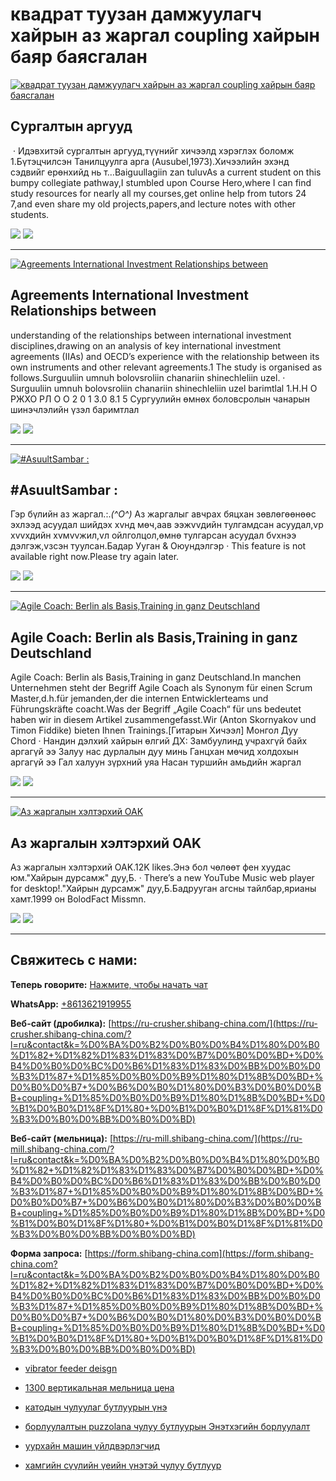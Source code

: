 # квадрат туузан дамжуулагч хайрын аз жаргал coupling хайрын баяр баясгалан

<a href="https://swt.shibang-china.com/?l=ru&img&k=%D0%BA%D0%B2%D0%B0%D0%B4%D1%80%D0%B0%D1%82+%D1%82%D1%83%D1%83%D0%B7%D0%B0%D0%BD+%D0%B4%D0%B0%D0%BC%D0%B6%D1%83%D1%83%D0%BB%D0%B0%D0%B3%D1%87+%D1%85%D0%B0%D0%B9%D1%80%D1%8B%D0%BD+%D0%B0%D0%B7+%D0%B6%D0%B0%D1%80%D0%B3%D0%B0%D0%BB+coupling+%D1%85%D0%B0%D0%B9%D1%80%D1%8B%D0%BD+%D0%B1%D0%B0%D1%8F%D1%80+%D0%B1%D0%B0%D1%8F%D1%81%D0%B3%D0%B0%D0%BB%D0%B0%D0%BD" target="_blank">![квадрат туузан дамжуулагч хайрын аз жаргал coupling хайрын баяр баясгалан](http://static.shibang-china.com/all-800x300/145.jpg)</a>

## Сургалтын аргууд
&nbsp;&#0183;&#32;Идэвхитэй сургалтын аргууд,түүнийг хичээлд хэрэглэх боломж 1.Бүтэцчилсэн Танилцуулга арга (Ausubel,1973).Хичээлийн эхэнд сэдвийг ерөнхийд нь т…Baiguullagiin zan tuluvAs a current student on this bumpy collegiate pathway,I stumbled upon Course Hero,where I can find study resources for nearly all my courses,get online help from tutors 24 7,and even share my old projects,papers,and lecture notes with other students.


<a href="https://whatsapp.shibangsoft.com/WhatsApp.php" target="_blank" title="WhatsApp">![](http://static.shibang-china.com/icon/whatsapp.png)</a> <a href="https://swt.shibang-china.com/?l=ru&icon&k=%D0%BA%D0%B2%D0%B0%D0%B4%D1%80%D0%B0%D1%82+%D1%82%D1%83%D1%83%D0%B7%D0%B0%D0%BD+%D0%B4%D0%B0%D0%BC%D0%B6%D1%83%D1%83%D0%BB%D0%B0%D0%B3%D1%87+%D1%85%D0%B0%D0%B9%D1%80%D1%8B%D0%BD+%D0%B0%D0%B7+%D0%B6%D0%B0%D1%80%D0%B3%D0%B0%D0%BB+coupling+%D1%85%D0%B0%D0%B9%D1%80%D1%8B%D0%BD+%D0%B1%D0%B0%D1%8F%D1%80+%D0%B1%D0%B0%D1%8F%D1%81%D0%B3%D0%B0%D0%BB%D0%B0%D0%BD" target="_blank">![](http://static.shibang-china.com/icon/chat-ru.png)</a>

---

<a href="https://swt.shibang-china.com/?l=ru&img&k=%D0%BA%D0%B2%D0%B0%D0%B4%D1%80%D0%B0%D1%82+%D1%82%D1%83%D1%83%D0%B7%D0%B0%D0%BD+%D0%B4%D0%B0%D0%BC%D0%B6%D1%83%D1%83%D0%BB%D0%B0%D0%B3%D1%87+%D1%85%D0%B0%D0%B9%D1%80%D1%8B%D0%BD+%D0%B0%D0%B7+%D0%B6%D0%B0%D1%80%D0%B3%D0%B0%D0%BB+coupling+%D1%85%D0%B0%D0%B9%D1%80%D1%8B%D0%BD+%D0%B1%D0%B0%D1%8F%D1%80+%D0%B1%D0%B0%D1%8F%D1%81%D0%B3%D0%B0%D0%BB%D0%B0%D0%BD" target="_blank">![Agreements International Investment Relationships between](http://static.shibang-china.com/all-800x300/823.jpg)</a>

## Agreements International Investment Relationships between
understanding of the relationships between international investment disciplines,drawing on an analysis of key international investment agreements (IIAs) and OECD’s experience with the relationship between its own instruments and other relevant agreements.1 The study is organised as follows.Surguuliin umnuh bolovsroliin chanariin shinechleliin uzel.&nbsp;&#0183;&#32;Surguuliin umnuh bolovsroliin chanariin shinechleliin uzel barimtlal 1.Н.Н О РЖХО РЛ О О 2 0 1 3.0 8.1 5 Сургуулийн өмнөх боловсролын чанарын шинэчлэлийн үзэл баримтлал


<a href="https://whatsapp.shibangsoft.com/WhatsApp.php" target="_blank" title="WhatsApp">![](http://static.shibang-china.com/icon/whatsapp.png)</a> <a href="https://swt.shibang-china.com/?l=ru&icon&k=%D0%BA%D0%B2%D0%B0%D0%B4%D1%80%D0%B0%D1%82+%D1%82%D1%83%D1%83%D0%B7%D0%B0%D0%BD+%D0%B4%D0%B0%D0%BC%D0%B6%D1%83%D1%83%D0%BB%D0%B0%D0%B3%D1%87+%D1%85%D0%B0%D0%B9%D1%80%D1%8B%D0%BD+%D0%B0%D0%B7+%D0%B6%D0%B0%D1%80%D0%B3%D0%B0%D0%BB+coupling+%D1%85%D0%B0%D0%B9%D1%80%D1%8B%D0%BD+%D0%B1%D0%B0%D1%8F%D1%80+%D0%B1%D0%B0%D1%8F%D1%81%D0%B3%D0%B0%D0%BB%D0%B0%D0%BD" target="_blank">![](http://static.shibang-china.com/icon/chat-ru.png)</a>

---

<a href="https://swt.shibang-china.com/?l=ru&img&k=%D0%BA%D0%B2%D0%B0%D0%B4%D1%80%D0%B0%D1%82+%D1%82%D1%83%D1%83%D0%B7%D0%B0%D0%BD+%D0%B4%D0%B0%D0%BC%D0%B6%D1%83%D1%83%D0%BB%D0%B0%D0%B3%D1%87+%D1%85%D0%B0%D0%B9%D1%80%D1%8B%D0%BD+%D0%B0%D0%B7+%D0%B6%D0%B0%D1%80%D0%B3%D0%B0%D0%BB+coupling+%D1%85%D0%B0%D0%B9%D1%80%D1%8B%D0%BD+%D0%B1%D0%B0%D1%8F%D1%80+%D0%B1%D0%B0%D1%8F%D1%81%D0%B3%D0%B0%D0%BB%D0%B0%D0%BD" target="_blank">![#AsuultSambar :](http://static.shibang-china.com/all-800x300/617.jpg)</a>

## #AsuultSambar :
Гэр бүлийн аз жаргал.:.*(^O^)* Аз жаргалыг авчрах бяцхан зөвлөгөөнөөс эхлээд асуудал шийдэх хvнд мөч,аав ээжvvдийн тулгамдсан асуудал,vр хvvхдийн хvмvvжил,vл ойлголцол,өмнө тулгарсан асуудал бvхнээ дэлгэж,vзсэн туулсан.Бадар Ууган &amp; Оюундэлгэр&nbsp;&#0183;&#32;This feature is not available right now.Please try again later.


<a href="https://whatsapp.shibangsoft.com/WhatsApp.php" target="_blank" title="WhatsApp">![](http://static.shibang-china.com/icon/whatsapp.png)</a> <a href="https://swt.shibang-china.com/?l=ru&icon&k=%D0%BA%D0%B2%D0%B0%D0%B4%D1%80%D0%B0%D1%82+%D1%82%D1%83%D1%83%D0%B7%D0%B0%D0%BD+%D0%B4%D0%B0%D0%BC%D0%B6%D1%83%D1%83%D0%BB%D0%B0%D0%B3%D1%87+%D1%85%D0%B0%D0%B9%D1%80%D1%8B%D0%BD+%D0%B0%D0%B7+%D0%B6%D0%B0%D1%80%D0%B3%D0%B0%D0%BB+coupling+%D1%85%D0%B0%D0%B9%D1%80%D1%8B%D0%BD+%D0%B1%D0%B0%D1%8F%D1%80+%D0%B1%D0%B0%D1%8F%D1%81%D0%B3%D0%B0%D0%BB%D0%B0%D0%BD" target="_blank">![](http://static.shibang-china.com/icon/chat-ru.png)</a>

---

<a href="https://swt.shibang-china.com/?l=ru&img&k=%D0%BA%D0%B2%D0%B0%D0%B4%D1%80%D0%B0%D1%82+%D1%82%D1%83%D1%83%D0%B7%D0%B0%D0%BD+%D0%B4%D0%B0%D0%BC%D0%B6%D1%83%D1%83%D0%BB%D0%B0%D0%B3%D1%87+%D1%85%D0%B0%D0%B9%D1%80%D1%8B%D0%BD+%D0%B0%D0%B7+%D0%B6%D0%B0%D1%80%D0%B3%D0%B0%D0%BB+coupling+%D1%85%D0%B0%D0%B9%D1%80%D1%8B%D0%BD+%D0%B1%D0%B0%D1%8F%D1%80+%D0%B1%D0%B0%D1%8F%D1%81%D0%B3%D0%B0%D0%BB%D0%B0%D0%BD" target="_blank">![Agile Coach: Berlin als Basis,Training in ganz Deutschland](http://static.shibang-china.com/all-800x300/353.jpg)</a>

## Agile Coach: Berlin als Basis,Training in ganz Deutschland
Agile Coach: Berlin als Basis,Training in ganz Deutschland.In manchen Unternehmen steht der Begriff Agile Coach als Synonym f&#252;r einen Scrum Master,d.h.f&#252;r jemanden,der die internen Entwicklerteams und F&#252;hrungskr&#228;fte coacht.Was der Begriff „Agile Coach“ f&#252;r uns bedeutet haben wir in diesem Artikel zusammengefasst.Wir (Anton Skornyakov und Timon Fiddike) bieten Ihnen Trainings.[Гитарын Хичээл] Монгол Дуу Chord&nbsp;&#0183;&#32;Нандин дэлхий хайрын өлгий ДХ: Замбуулинд учрахгүй байх аргагүй ээ Залуу нас дурлалын дуу минь Ганцхан мөчид холдохын аргагүй ээ Гал халуун зүрхний уяа Насан туршийн амьдийн жаргал


<a href="https://whatsapp.shibangsoft.com/WhatsApp.php" target="_blank" title="WhatsApp">![](http://static.shibang-china.com/icon/whatsapp.png)</a> <a href="https://swt.shibang-china.com/?l=ru&icon&k=%D0%BA%D0%B2%D0%B0%D0%B4%D1%80%D0%B0%D1%82+%D1%82%D1%83%D1%83%D0%B7%D0%B0%D0%BD+%D0%B4%D0%B0%D0%BC%D0%B6%D1%83%D1%83%D0%BB%D0%B0%D0%B3%D1%87+%D1%85%D0%B0%D0%B9%D1%80%D1%8B%D0%BD+%D0%B0%D0%B7+%D0%B6%D0%B0%D1%80%D0%B3%D0%B0%D0%BB+coupling+%D1%85%D0%B0%D0%B9%D1%80%D1%8B%D0%BD+%D0%B1%D0%B0%D1%8F%D1%80+%D0%B1%D0%B0%D1%8F%D1%81%D0%B3%D0%B0%D0%BB%D0%B0%D0%BD" target="_blank">![](http://static.shibang-china.com/icon/chat-ru.png)</a>

---

<a href="https://swt.shibang-china.com/?l=ru&img&k=%D0%BA%D0%B2%D0%B0%D0%B4%D1%80%D0%B0%D1%82+%D1%82%D1%83%D1%83%D0%B7%D0%B0%D0%BD+%D0%B4%D0%B0%D0%BC%D0%B6%D1%83%D1%83%D0%BB%D0%B0%D0%B3%D1%87+%D1%85%D0%B0%D0%B9%D1%80%D1%8B%D0%BD+%D0%B0%D0%B7+%D0%B6%D0%B0%D1%80%D0%B3%D0%B0%D0%BB+coupling+%D1%85%D0%B0%D0%B9%D1%80%D1%8B%D0%BD+%D0%B1%D0%B0%D1%8F%D1%80+%D0%B1%D0%B0%D1%8F%D1%81%D0%B3%D0%B0%D0%BB%D0%B0%D0%BD" target="_blank">![Аз жаргалын хэлтэрхий OAK](http://static.shibang-china.com/all-800x300/1007.jpg)</a>

## Аз жаргалын хэлтэрхий OAK
Аз жаргалын хэлтэрхий OAK.12K likes.Энэ бол чөлөөт фен хуудас юм.&quot;Хайрын дурсамж&quot; дуу,Б.&nbsp;&#0183;&#32;There’s a new YouTube Music web player for desktop!.&quot;Хайрын дурсамж&quot; дуу,Б.Бадрууган агсны тайлбар,ярианы хамт.1999 он BolodFact Missmn.


<a href="https://whatsapp.shibangsoft.com/WhatsApp.php" target="_blank" title="WhatsApp">![](http://static.shibang-china.com/icon/whatsapp.png)</a> <a href="https://swt.shibang-china.com/?l=ru&icon&k=%D0%BA%D0%B2%D0%B0%D0%B4%D1%80%D0%B0%D1%82+%D1%82%D1%83%D1%83%D0%B7%D0%B0%D0%BD+%D0%B4%D0%B0%D0%BC%D0%B6%D1%83%D1%83%D0%BB%D0%B0%D0%B3%D1%87+%D1%85%D0%B0%D0%B9%D1%80%D1%8B%D0%BD+%D0%B0%D0%B7+%D0%B6%D0%B0%D1%80%D0%B3%D0%B0%D0%BB+coupling+%D1%85%D0%B0%D0%B9%D1%80%D1%8B%D0%BD+%D0%B1%D0%B0%D1%8F%D1%80+%D0%B1%D0%B0%D1%8F%D1%81%D0%B3%D0%B0%D0%BB%D0%B0%D0%BD" target="_blank">![](http://static.shibang-china.com/icon/chat-ru.png)</a>

---
## Свяжитесь с нами:

**Теперь говорите:** [Нажмите, чтобы начать чат](https://swt.shibang-china.com?l=ru&contact&k=%D0%BA%D0%B2%D0%B0%D0%B4%D1%80%D0%B0%D1%82+%D1%82%D1%83%D1%83%D0%B7%D0%B0%D0%BD+%D0%B4%D0%B0%D0%BC%D0%B6%D1%83%D1%83%D0%BB%D0%B0%D0%B3%D1%87+%D1%85%D0%B0%D0%B9%D1%80%D1%8B%D0%BD+%D0%B0%D0%B7+%D0%B6%D0%B0%D1%80%D0%B3%D0%B0%D0%BB+coupling+%D1%85%D0%B0%D0%B9%D1%80%D1%8B%D0%BD+%D0%B1%D0%B0%D1%8F%D1%80+%D0%B1%D0%B0%D1%8F%D1%81%D0%B3%D0%B0%D0%BB%D0%B0%D0%BD)

**WhatsApp:**  [+8613621919955](https://whatsapp.shibangsoft.com/WhatsApp.php)

**Веб-сайт (дробилка):** [https://ru-crusher.shibang-china.com/](https://ru-crusher.shibang-china.com/?l=ru&contact&k=%D0%BA%D0%B2%D0%B0%D0%B4%D1%80%D0%B0%D1%82+%D1%82%D1%83%D1%83%D0%B7%D0%B0%D0%BD+%D0%B4%D0%B0%D0%BC%D0%B6%D1%83%D1%83%D0%BB%D0%B0%D0%B3%D1%87+%D1%85%D0%B0%D0%B9%D1%80%D1%8B%D0%BD+%D0%B0%D0%B7+%D0%B6%D0%B0%D1%80%D0%B3%D0%B0%D0%BB+coupling+%D1%85%D0%B0%D0%B9%D1%80%D1%8B%D0%BD+%D0%B1%D0%B0%D1%8F%D1%80+%D0%B1%D0%B0%D1%8F%D1%81%D0%B3%D0%B0%D0%BB%D0%B0%D0%BD)

**Веб-сайт (мельница):** [https://ru-mill.shibang-china.com/](https://ru-mill.shibang-china.com/?l=ru&contact&k=%D0%BA%D0%B2%D0%B0%D0%B4%D1%80%D0%B0%D1%82+%D1%82%D1%83%D1%83%D0%B7%D0%B0%D0%BD+%D0%B4%D0%B0%D0%BC%D0%B6%D1%83%D1%83%D0%BB%D0%B0%D0%B3%D1%87+%D1%85%D0%B0%D0%B9%D1%80%D1%8B%D0%BD+%D0%B0%D0%B7+%D0%B6%D0%B0%D1%80%D0%B3%D0%B0%D0%BB+coupling+%D1%85%D0%B0%D0%B9%D1%80%D1%8B%D0%BD+%D0%B1%D0%B0%D1%8F%D1%80+%D0%B1%D0%B0%D1%8F%D1%81%D0%B3%D0%B0%D0%BB%D0%B0%D0%BD)

**Форма запроса:** [https://form.shibang-china.com](https://form.shibang-china.com?l=ru&contact&k=%D0%BA%D0%B2%D0%B0%D0%B4%D1%80%D0%B0%D1%82+%D1%82%D1%83%D1%83%D0%B7%D0%B0%D0%BD+%D0%B4%D0%B0%D0%BC%D0%B6%D1%83%D1%83%D0%BB%D0%B0%D0%B3%D1%87+%D1%85%D0%B0%D0%B9%D1%80%D1%8B%D0%BD+%D0%B0%D0%B7+%D0%B6%D0%B0%D1%80%D0%B3%D0%B0%D0%BB+coupling+%D1%85%D0%B0%D0%B9%D1%80%D1%8B%D0%BD+%D0%B1%D0%B0%D1%8F%D1%80+%D0%B1%D0%B0%D1%8F%D1%81%D0%B3%D0%B0%D0%BB%D0%B0%D0%BD)

* [vibrator feeder deisgn](../128/vibrator%20feeder%20deisgn.md)

* [1300 вертикальная мельница цена](../130/1300%20%D0%B2%D0%B5%D1%80%D1%82%D0%B8%D0%BA%D0%B0%D0%BB%D1%8C%D0%BD%D0%B0%D1%8F%20%D0%BC%D0%B5%D0%BB%D1%8C%D0%BD%D0%B8%D1%86%D0%B0%20%D1%86%D0%B5%D0%BD%D0%B0.md)

* [катодын чулуулаг бутлуурын үнэ](../127/%D0%BA%D0%B0%D1%82%D0%BE%D0%B4%D1%8B%D0%BD%20%D1%87%D1%83%D0%BB%D1%83%D1%83%D0%BB%D0%B0%D0%B3%20%D0%B1%D1%83%D1%82%D0%BB%D1%83%D1%83%D1%80%D1%8B%D0%BD%20%D2%AF%D0%BD%D1%8D.md)

* [борлуулалтын puzzolana чулуу бутлуурын Энэтхэгийн борлуулалт](../128/%D0%B1%D0%BE%D1%80%D0%BB%D1%83%D1%83%D0%BB%D0%B0%D0%BB%D1%82%D1%8B%D0%BD%20puzzolana%20%D1%87%D1%83%D0%BB%D1%83%D1%83%20%D0%B1%D1%83%D1%82%D0%BB%D1%83%D1%83%D1%80%D1%8B%D0%BD%20%D0%AD%D0%BD%D1%8D%D1%82%D1%85%D1%8D%D0%B3%D0%B8%D0%B9%D0%BD%20%D0%B1%D0%BE%D1%80%D0%BB%D1%83%D1%83%D0%BB%D0%B0%D0%BB%D1%82.md)

* [уурхайн машин үйлдвэрлэгчид](../129/%D1%83%D1%83%D1%80%D1%85%D0%B0%D0%B9%D0%BD%20%D0%BC%D0%B0%D1%88%D0%B8%D0%BD%20%D2%AF%D0%B9%D0%BB%D0%B4%D0%B2%D1%8D%D1%80%D0%BB%D1%8D%D0%B3%D1%87%D0%B8%D0%B4.md)

* [хамгийн сүүлийн үеийн үнэтэй чулуу бутлуур](../128/%D1%85%D0%B0%D0%BC%D0%B3%D0%B8%D0%B9%D0%BD%20%D1%81%D2%AF%D2%AF%D0%BB%D0%B8%D0%B9%D0%BD%20%D2%AF%D0%B5%D0%B8%D0%B9%D0%BD%20%D2%AF%D0%BD%D1%8D%D1%82%D1%8D%D0%B9%20%D1%87%D1%83%D0%BB%D1%83%D1%83%20%D0%B1%D1%83%D1%82%D0%BB%D1%83%D1%83%D1%80.md)